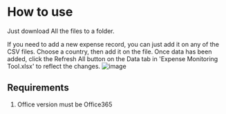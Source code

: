 # How to use
Just download  All the files to a folder.

If you need to add a new expense record, you can just add it on any of the CSV files. Choose a country, then add it on the file. Once data has been added, click the Refresh All button on the Data tab in 'Expense Monitoring Tool.xlsx' to reflect the changes.
![image](https://github.com/digno-castillo/samples/assets/130499337/f33d1481-2e6c-4bc1-89e8-b7a522f4855e)

## Requirements
1. Office version must be Office365
